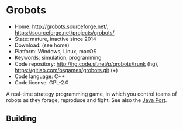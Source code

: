# Grobots

- Home: http://grobots.sourceforge.net/, https://sourceforge.net/projects/grobots/
- State: mature, inactive since 2014
- Download: (see home)
- Platform: Windows, Linux, macOS
- Keywords: simulation, programming
- Code repository: http://hg.code.sf.net/p/grobots/trunk (hg), https://gitlab.com/osgames/grobots.git (+)
- Code language: C++
- Code license: GPL-2.0

A real-time strategy programming game, in which you control teams of robots as they forage, reproduce and fight.
See also the [Java Port](https://github.com/manofsteel76667/Grobots_Java).

## Building
